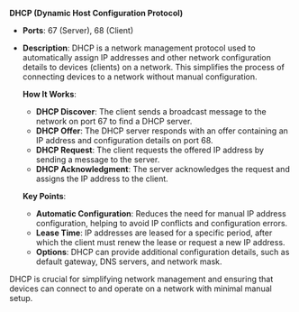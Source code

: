 **DHCP (Dynamic Host Configuration Protocol)**  
- **Ports**: 67 (Server), 68 (Client)  
- **Description**: DHCP is a network management protocol used to automatically assign IP addresses and other network configuration details to devices (clients) on a network. This simplifies the process of connecting devices to a network without manual configuration.

   **How It Works**:
   - **DHCP Discover**: The client sends a broadcast message to the network on port 67 to find a DHCP server.
   - **DHCP Offer**: The DHCP server responds with an offer containing an IP address and configuration details on port 68.
   - **DHCP Request**: The client requests the offered IP address by sending a message to the server.
   - **DHCP Acknowledgment**: The server acknowledges the request and assigns the IP address to the client.

   **Key Points**:
   - **Automatic Configuration**: Reduces the need for manual IP address configuration, helping to avoid IP conflicts and configuration errors.
   - **Lease Time**: IP addresses are leased for a specific period, after which the client must renew the lease or request a new IP address.
   - **Options**: DHCP can provide additional configuration details, such as default gateway, DNS servers, and network mask.

DHCP is crucial for simplifying network management and ensuring that devices can connect to and operate on a network with minimal manual setup.
